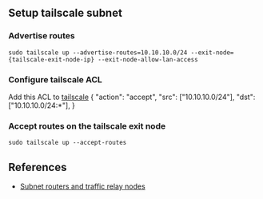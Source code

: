## Setup tailscale subnet

### Advertise routes
`sudo tailscale up --advertise-routes=10.10.10.0/24 --exit-node={tailscale-exit-node-ip} --exit-node-allow-lan-access`

### Configure tailscale ACL
Add this ACL to [tailscale](https://login.tailscale.com/admin/acls/file)
{
			"action": "accept",
			"src":    ["10.10.10.0/24"],
			"dst":    ["10.10.10.0/24:*"],
}

### Accept routes on the tailscale exit node
`sudo tailscale up --accept-routes`


## References
- [Subnet routers and traffic relay nodes](https://tailscale.com/kb/1019/subnets)
